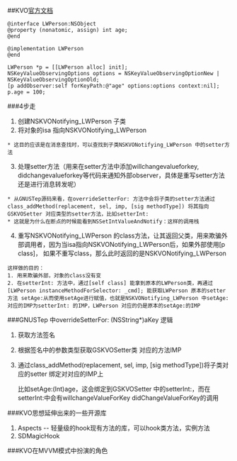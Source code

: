 ##KVO[官方文档](https://developer.apple.com/library/archive/documentation/Cocoa/Conceptual/KeyValueObserving/Articles/KVOImplementation.html)

```
@interface LWPerson:NSObject
@property (nonatomic, assign) int age;
@end

@implementation LWPerson
@end

LWPerson *p = [[LWPerson alloc] init];
NSKeyValueObservingOptions options = NSKeyValueObservingOptionNew | NSKeyValueObservingOptionOld;
[p addObserver:self forKeyPath:@"age" options:options context:nil];
p.age = 100;

```

###4步走
1. 创建NSKVONotifying_LWPerson 子类
2.   将对象的isa 指向NSKVONotifying_LWPerson
	
	* 这目的应该是在消息查找时，可以查找到子类NSKVONotifying_LWPerson 中的setter方法
3.   处理setter方法（用来在setter方法中添加willchangevalueforkey, didchangevalueforkey等代码来通知外部observer，具体是重写setter方法还是进行消息转发呢）
	
	* 从GNUSTep源码来看，在overrideSetterFor: 方法中会将子类的setter方法通过class_addMethod(replacement, sel, imp, [sig methodType]) 将其指向GSKVOSetter 对应类型的setter方法，比如setterInt:
	* 这就是为什么在断点的时候能看到NSSetIntValueAndNotify：这样的调用栈
4.   重写NSKVONotifying_LWPerson 的class方法，让其返回父类，用来欺骗外部调用者，因为当isa指向NSKVONotifying_LWPerson后，如果外部使用[p class]， 如果不重写class，那么此时返回的是NSKVONotifying_LWPerson

	这样做的目的：
	1. 用来欺骗外部，对象的class没有变
	2. 在setterInt: 方法中，通过[self class] 能拿到原本的LWPerson类，再通过[LWPerson instanceMethodForSelector: _cmd]; 能获取LWPerson 原本的setter方法 setAge:从而使用setAge进行赋值，也就是NSKVONotifying_LWPerson 中setAge:对应的IMP为setterInt: 的IMP，LWPerson 对应的仍是原本的setAge:的IMP


###GNUSTep 中overrideSetterFor: (NSString*)aKey 逻辑

1. 获取方法签名
2. 根据签名中的参数类型获取GSKVOSetter类 对应的方法IMP
3. 通过class_addMethod(replacement, sel, imp, [sig methodType])将子类对应的setter 绑定对对应的IMP上
	
	比如setAge:(Int)age，这会绑定到GSKVOSetter  中的setterInt:，而在setterInt:中会有willchangeValueForKey didChangeValueForKey的调用

###KVO思想延伸出来的一些开源库
1. Aspects -- 轻量级的hook现有方法的库，可以hook类方法，实例方法
2. SDMagicHook

###KVO在MVVM模式中扮演的角色
